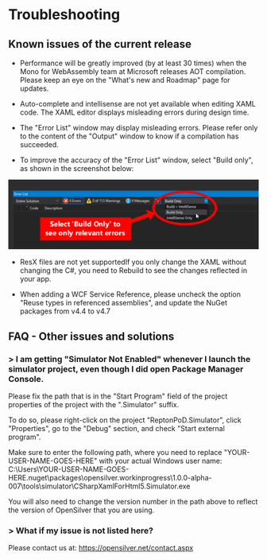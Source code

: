 ﻿# Troubleshooting

## Known issues of the current release

- Performance will be greatly improved (by at least 30 times) when the Mono for WebAssembly team at Microsoft releases AOT compilation. Please keep an eye on the "What's new and Roadmap" page for updates.

- Auto-complete and intellisense are not yet available when editing XAML code. The XAML editor displays misleading errors during design time.

- The "Error List" window may display misleading errors. Please refer only to the content of the "Output" window to know if a compilation has succeeded.

- To improve the accuracy of the "Error List" window, select "Build only", as shown in the screenshot below:

![Select 'Build Only' to see only relevant errors](/images/view-only-build-errors-small.png "Select 'Build Only' to see only relevant errors")

- ResX files are not yet supportedIf you only change the XAML without changing the C#, you need to Rebuild to see the changes reflected in your app.

- When adding a WCF Service Reference, please uncheck the option "Reuse types in referenced assemblies", and update the NuGet packages from v4.4 to v4.7

## FAQ - Other issues and solutions

### > I am getting "Simulator Not Enabled" whenever I launch the simulator project, even though I did open Package Manager Console.

Please fix the path that is in the "Start Program" field of the project properties of the project with the ".Simulator" suffix.

To do so, please right-click on the project "ReptonPoD.Simulator", click "Properties", go to the "Debug" section, and check "Start external program".

Make sure to enter the following path, where you need to replace "YOUR-USER-NAME-GOES-HERE" with your actual Windows user name:
C:\Users\YOUR-USER-NAME-GOES-HERE\.nuget\packages\opensilver.workinprogress\1.0.0-alpha-007\tools\simulator\CSharpXamlForHtml5.Simulator.exe

You will also need to change the version number in the path above to reflect the version of OpenSilver that you are using.

### > What if my issue is not listed here?

Please contact us at: https://opensilver.net/contact.aspx

